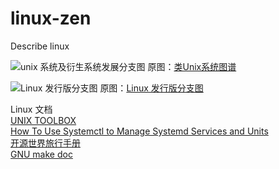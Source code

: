 # linux-zen
Describe linux

![unix 系统及衍生系统发展分支图](https://github.com/TourDJ/linux-zen/blob/master/image/unixbranches.jpg)
原图：[类Unix系统图谱](https://blog.csdn.net/lu_embedded/article/details/53561142)     

![Linux 发行版分支图](https://github.com/TourDJ/linux-zen/blob/master/image/linuxbranches.png)
原图：[Linux 发行版分支图](https://i.linuxtoy.org/docs/guide/ch48s09.html)


Linux 文档     
[UNIX TOOLBOX](http://cb.vu/unixtoolbox_zh_CN.xhtml)        
[How To Use Systemctl to Manage Systemd Services and Units](https://www.digitalocean.com/community/tutorials/how-to-use-systemctl-to-manage-systemd-services-and-units)    
[开源世界旅行手册](https://i.linuxtoy.org/docs/guide/)     
[GNU make doc](https://www.gnu.org/software/make/manual/make.html#toc-An-Introduction-to-Makefiles)     

